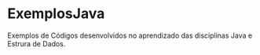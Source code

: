 # ExemplosJava
Exemplos de Códigos desenvolvidos no aprendizado das disciplinas Java e Estrura de Dados.
